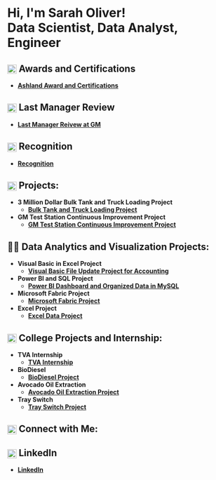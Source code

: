 <h1>Hi, I'm Sarah Oliver! <br/><a>Data Scientist</a>, <a>Data Analyst</a>, </a>Engineer</h1>

    
<h2> <img src="https://i.imgur.com/1JMKEiC.png" alt="Award Icon" style="height: 1em; vertical-align: middle;"> Awards and Certifications</h2>

  - <b>[Ashland Award and Certifications](https://github.com/solive127/AwardCertification/blob/main/README.md)

<h2> <img src="https://i.imgur.com/rpzWZ7E.png" alt="Award Icon" style="height: 1em; vertical-align: middle;"> Last Manager Review </h2>

  - <b>[Last Manager Reivew at GM](https://github.com/solive127/Review)

<h2> <img src="https://i.imgur.com/8WZnuPU.png" alt="Award Icon" style="height: 1em; vertical-align: middle;"> Recognition </h2>

  - <b>[Recognition](https://github.com/solive127/Recognition)

<h2><img src="https://i.imgur.com/Z7YU5Im.png" alt="Award Icon" style="height: 1em; vertical-align: middle;"> Projects:</h2>

- <b>3 Million Dollar Bulk Tank and Truck Loading Project</b>
  - [Bulk Tank and Truck Loading Project](https://github.com/solive127/TankTruck)
- <b>GM Test Station Continuous Improvement Project</b>
  - [GM Test Station Continuous Improvement Project](https://github.com/solive127/GMTest/blob/main/README.md)

<h2>👨‍💻 Data Analytics and Visualization Projects:</h2>

- <b>Visual Basic in Excel Project</b>
  - [Visual Basic File Update Project for Accounting](https://github.com/solive127/VisualBasic/blob/main/README.md)
- <b>Power BI and SQL Project </b>
  - [Power BI Dashboard and Organized Data in MySQL](https://github.com/solive127/PowerBI_SQL) <b>
- <b>Microsoft Fabric Project </b>
  - [Microsoft Fabric Project](https://github.com/solive127/Fabric/blob/main/README.md) <b>
- <b>Excel Project </b>
  - [Excel Data Project](https://github.com/solive127/ExcelData/blob/main/README.md) <b>

<h2><img src="https://i.imgur.com/cT8Fqlz.jpeg" alt="Award Icon" style="height: 1em; vertical-align: middle;"> College Projects and Internship:</h2>

- <b>TVA Internship</b>
  - [TVA Internship](https://github.com/solive127/TVAIntern)
- <b>BioDiesel </b>
  - [BioDiesel Project](https://github.com/solive127/BioDiesel) <b>
- <b>Avocado Oil Extraction</b>
  - [Avocado Oil Extraction Project](https://github.com/solive127/Avocado)
- <b>Tray Switch </b>
  - [Tray Switch Project](https://github.com/solive127/TraySwitch) <b>


<h2> <img src="https://i.imgur.com/qb3tjgE.png" alt="Award Icon" style="height: 1em; vertical-align: middle;"> Connect with Me: </h2>


<h2> <img src="https://i.imgur.com/vGlbDKT.png" alt="Award Icon" style="height: 1em; vertical-align: middle;"> LinkedIn</h2>

  - <b>[LinkedIn](https://www.linkedin.com/in/sarah-oliver-079100167/)


